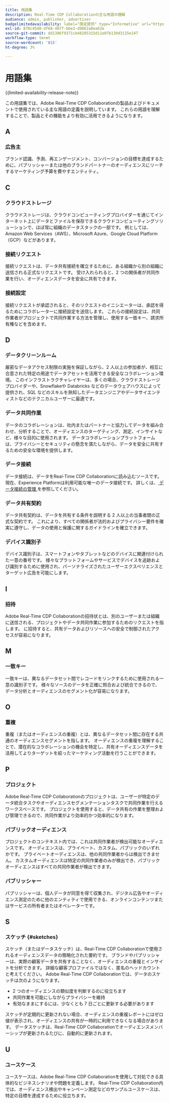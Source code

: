 ```yaml
---
title: 用語集
description: Real-Time CDP Collaborationの主な用語の理解
audience: admin, publisher, advertiser
badgelimitedavailability: label="限定提供" type="Informative" url="https://helpx.adobe.com/jp/legal/product-descriptions/real-time-customer-data-platform-collaboration.html newtab=true"
exl-id: 870c45d0-df68-487f-bbe2-d9862a8ea62e
source-git-commit: dd1386f9371cb40285315d11e07b139d3115e147
workflow-type: tm+mt
source-wordcount: '815'
ht-degree: 3%

---
```


# 用語集

{{limited-availability-release-note}}

この用語集では、Adobe Real-Time CDP Collaborationの製品およびドキュメントで使用されている主な用語の定義を説明しています。 これらの用語を理解することで、製品とその機能をより有効に活用できるようになります。

## A

### 広告主

ブランド認識、予測、再エンゲージメント、コンバージョンの目標を達成するために、パブリッシャーまたは他のブランドパートナーのオーディエンスにリーチするマーケティング予算を費やすエンティティ。

## C

### クラウドストレージ

クラウドストレージは、クラウドコンピューティングプロバイダーを通じてインターネット上にデータとファイルを保存できるクラウドコンピューティングソリューションで、ほぼ常に組織のデータスタックの一部です。 例としては、Amazon Web Services（AWS）、Microsoft Azure、Google Cloud Platform （GCP）などがあります。

### 接続リクエスト

接続リクエストは、データ共有接続を確立するために、ある組織から別の組織に送信される正式なリクエストです。 受け入れられると、2 つの関係者が共同作業を行い、オーディエンスデータを安全に共有できます。

### 接続設定

接続リクエストが承認されると、そのリクエストのイニシエーターは、承認を得るためにコラボレーターに接続設定を送信します。 これらの接続設定は、共同作業者がプロジェクトで共同作業する方法を管理し、使用する一致キー、請求所有権などを含めます。

<!--

### Crosswalk

An identity crosswalk is a tool used to connect different identifiers across datasets to enrich your audience data with additional attributes or dimensions. It creates a bridge between different data points, allowing for a more comprehensive and cohesive view of the data.

-->

## D

### データクリーンルーム

厳密なデータアクセス制限の実施を保証しながら、2 人以上の参加者が、相互に合意された特定の用途でデータアセットを活用できる安全なコラボレーション環境。 このインフラストラクチャレイヤーは、多くの場合、クラウドストレージプロバイダーや、Snowflakeや Databricks などのデータウェアハウスによって提供され、SQL などのスキルを熟知したデータエンジニアやデータサイエンティストなどのテクニカルユーザーに最適です。

### データ共同作業

データのコラボレーションは、社内またはパートナーと協力してデータを組み合わせ、分析することで、オーディエンスのターゲティング、測定、インサイトなど、様々な目的に使用されます。 データコラボレーションプラットフォームは、プライバシーとセキュリティの懸念を満たしながら、データを安全に共有するための安全な環境を提供します。

### データ接続

データ接続は、データをReal-Time CDP Collaborationに読み込むソースです。 現在、Experience Platformは利用可能な唯一のデータ接続です。 詳しくは、[ データ接続の管理 ](/help/guide/setup/manage-data-connection.md) を参照してください。

### データ共有契約

データ共有契約は、データを共有する条件を説明する 2 人以上の当事者間の正式な契約です。 これにより、すべての関係者が法的およびプライバシー要件を確実に遵守し、データの使用と保護に関するガイドラインを確立できます。

### デバイス識別子

デバイス識別子は、スマートフォンやタブレットなどのデバイスに関連付けられた一意の番号です。 様々なプラットフォームやサービスでデバイスを追跡および識別するために使用され、パーソナライズされたユーザーエクスペリエンスとターゲット広告を可能にします。

## I

### 招待

Adobe Real-Time CDP Collaborationの招待状とは、別のユーザーまたは組織に送信される、プロジェクトやデータ共同作業に参加するためのリクエストを指します。 に招待すると、共有データおよびリソースへの安全で制御されたアクセスが容易になります。

<!--

## J

### Join key

In the context of identity crosswalks, a join key is a unique identifier used to match and link different identifiers across datasets, enabling the integration and unification of audience data from various sources. For example, a hashed email (HEM) can be a join key.

-->

## M

### 一致キー

一致キーは、異なるデータセット間でレコードをリンクするために使用される一意の識別子です。 様々なソースのデータを正確に照合および統合できるので、データ分析とオーディエンスのセグメント化が容易になります。

## O

### 重複

重複（またはオーディエンスの重複）とは、異なるデータセット間に存在する共通のオーディエンスセグメントを指します。 オーディエンスの重複を理解することで、潜在的なコラボレーションの機会を特定し、共有オーディエンスデータを活用してよりターゲットを絞ったマーケティング活動を行うことができます。

## P

### プロジェクト

Adobe Real-Time CDP Collaborationのプロジェクトは、ユーザーが特定のデータ統合タスクやオーディエンスセグメンテーションタスクで共同作業を行えるワークスペースです。 プロジェクトを使用すると、データ共有の作業を整理および管理できるので、共同作業がより効率的かつ効率的になります。

### パブリックオーディエンス

プロジェクトのコンテキスト内では、これは共同作業者が検出可能なオーディエンスです。 オーディエンスは、プライベート、カスタム、パブリックのいずれかです。 プライベートオーディエンスは、他の共同作業者からは検出できません。 カスタムオーディエンスは特定の共同作業者のみが検出でき、パブリックオーディエンスはすべての共同作業者が検出できます。

### パブリッシャー

パブリッシャーは、個人データが同意を得て収集され、デジタル広告やオーディエンス測定のために他のエンティティで使用できる、オンラインコンテンツまたはサービスの所有者またはオペレーターです。

## S

### スケッチ {#sketches}

スケッチ（またはデータスケッチ）は、Real-Time CDP Collaborationで使用されるオーディエンスデータの簡略化された要約です。 ブランドやパブリッシャーは、実際の顧客データを共有することなく、オーディエンスの重複とインサイトを分析できます。 詳細な顧客プロファイルではなく、匿名のヘッドカウントと考えてください。
Adobe Real-Time CDP Collaborationでは、データのスケッチは次のようになります。

* 2 つのオーディエンスの類似度を判断するのに役立ちます
* 共同作業を可能にしながらプライバシーを維持
* 有効なままにするには、少なくとも 7 日ごとに更新する必要があります

スケッチが定期的に更新されない場合、オーディエンスの重複レポートにはゼロ値が表示され、オーディエンスの共有が一時的に利用できなくなる場合があります。 データスケッチは、Real-Time CDP Collaborationでオーディエンスメンバーシップが更新されるたびに、自動的に更新されます。

## U

### ユースケース

ユースケースは、Adobe Real-Time CDP Collaborationを使用して対処できる具体的なビジネスシナリオや問題を定義します。 Real-Time CDP Collaboration内では、オーディエンス検出やキャンペーン測定などのサンプルユースケースは、特定の目標を達成するために役立ちます。
